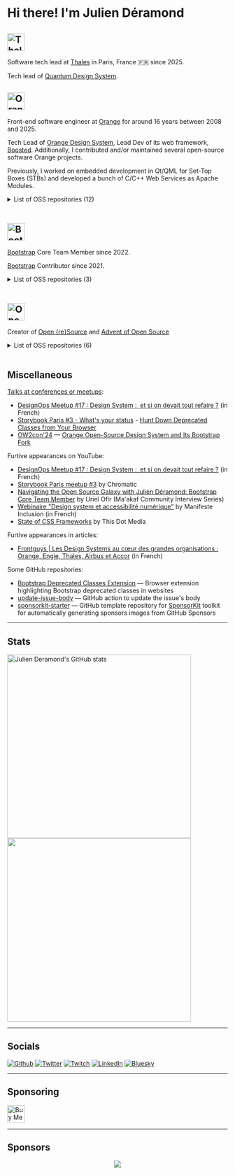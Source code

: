 # Hi there! I'm Julien Déramond

## <img src="https://github.com/user-attachments/assets/96e9f207-5dc9-4048-a7b1-7e543aa9d014" height="40" alt="Thales"/>

Software tech lead at [Thales](https://www.thalesgroup.com) in Paris, France 🇫🇷 since 2025.

Tech lead of [Quantum Design System](https://quantum.thalesdigital.io/).

## <img src="https://user-images.githubusercontent.com/17381666/230776080-0ebdd9a9-50d7-468f-8831-9520e2ebf2f7.png" height="40" alt="Orange"/>

Front-end software engineer at [Orange](https://orange.com) for around 16 years between 2008 and 2025.

Tech Lead of [Orange Design System](https://system.design.orange.com), Lead Dev of its web framework, [Boosted](https://boosted.orange.com/). Additionally, I contributed and/or maintained several open-source software Orange projects.

Previously, I worked on embedded development in Qt/QML for Set-Top Boxes (STBs) and developed a bunch of C/C++ Web Services as Apache Modules.

<details>
  <summary>List of OSS repositories (12)</summary>

  - https://github.com/Orange-OpenSource/Orange-Boosted-Bootstrap/
  - https://github.com/orange-OpenSource/ods-charts
  - https://github.com/Orange-OpenSource/IOT-Map-Component
  - https://github.com/Orange-OpenSource/ods-ios
  - https://github.com/Orange-OpenSource/ods-android
  - https://github.com/Orange-OpenSource/ods-flutter
  - https://github.com/Orange-OpenSource/ouds-ios
  - https://github.com/Orange-OpenSource/ouds-android
  - https://github.com/Orange-OpenSource/ods-storybook-theme
  - https://github.com/Orange-OpenSource/ods-jekyll-theme
  - https://github.com/Orange-OpenSource/ods-mkdocs-theme
  - https://github.com/Orange-OpenSource/qmljsreformatter
</details>

<br>

## <img src="https://user-images.githubusercontent.com/17381666/230775916-cd7be2c4-c53b-4af7-b60a-4e4c9292583b.svg" height="40" alt="Bootstrap"/>

[Bootstrap](https://getbootstrap.com/) Core Team Member since 2022.

[Bootstrap](https://getbootstrap.com/) Contributor since 2021.

<details>
  <summary>List of OSS repositories (3)</summary>

  - https://github.com/twbs/bootstrap
  - https://github.com/twbs/examples
  - https://github.com/twbs/blog
</details>

<br>

## <img src="https://user-images.githubusercontent.com/17381666/230775733-e8c1da04-b1f6-4f97-ac37-ee967a61137c.svg" height="40" alt="Open {re}Source"/>

Creator of <a href="https://openresource.dev">Open {re}Source</a> and <a href="https://adventofopensource.com/">Advent of Open Source</a>

<details>
  <summary>List of OSS repositories (6)</summary>

  - https://github.com/Open-reSource/openresource.dev
  - https://github.com/Open-reSource/adventofopensource.com
  - https://github.com/Open-reSource/sponsorkit-starter
  - https://github.com/Open-reSource/labs-we-don-t-assign-issues
  - https://github.com/Open-reSource/labs-append-markdown-to-issues
  - https://github.com/Open-reSource/slidev-theme-linkedin-carousel
</details>

<br>

## Miscellaneous

[Talks at conferences or meetups](https://github.com/julien-deramond/talks):
* [DesignOps Meetup #17 : Design System :  et si on devait tout refaire ?](https://www.youtube.com/watch?v=GI_ZqjSUhng) (in French)
* [Storybook Paris #3 - What's your status](https://www.youtube.com/watch?v=8XSjQVoTT6o) - [Hunt Down Deprecated Classes from Your Browser](https://github.com/julien-deramond/talks/blob/main/storybook-paris-3/README.md)
* [OW2con'24](https://www.ow2con.org/view/2024/) — [Orange Open-Source Design System and Its Bootstrap Fork](https://github.com/julien-deramond/talks/blob/main/ow2con24/README.md)

Furtive appearances on YouTube:
* [DesignOps Meetup #17 : Design System :  et si on devait tout refaire ?](https://www.youtube.com/watch?v=GI_ZqjSUhng) (in French)
* [Storybook Paris meetup #3](https://www.youtube.com/live/8XSjQVoTT6o?si=nbNsZZZ-o2VI28bF&t=3287) by Chromatic
* [Navigating the Open Source Galaxy with Julien Déramond: Bootstrap Core Team Member](https://www.youtube.com/watch?v=_rLnGq34q74) by Uriel Ofir (Ma'akaf Community Interview Series)
* [Webinaire "Design system et accessibilité numérique"](https://www.youtube.com/watch?v=aL07Iv1KCMk) by Manifeste Inclusion (in French)
* [State of CSS Frameworks](https://www.youtube.com/watch?v=twc-iF40TJY) by This Dot Media

Furtive appearances in articles:
* [Frontguys | Les Design Systems au cœur des grandes organisations : Orange, Engie, Thales, Airbus et Accor](https://frontguys.fr/design-system/les-design-systems-au-coeur-dorange-engie-thales-airbus-et-accor/) (in French)

Some GitHub repositories:
* [Bootstrap Deprecated Classes Extension](https://github.com/julien-deramond/bootstrap-deprecated-classes-extension) — Browser extension highlighting Bootstrap deprecated classes in websites 
* [update-issue-body](https://github.com/julien-deramond/update-issue-body) — GitHub action to update the issue's body
* [sponsorkit-starter](https://github.com/Open-reSource/sponsorkit-starter) — GitHub template repository for [SponsorKit](https://github.com/antfu/sponsorkit/) toolkit for automatically generating sponsors images from GitHub Sponsors

---

## Stats

<p align="left">
  <a href="http://www.github.com/julien-deramond"><img src="https://github-readme-stats.vercel.app/api?username=julien-deramond&show_icons=true&hide=&count_private=true&title_color=000&text_color=000&icon_color=000&bg_color=fff&hide_border=true&show_icons=true" alt="Julien Deramond's GitHub stats" width="420px">
  <a href="http://www.github.com/julien-deramond"><img src="https://github-readme-streak-stats-xi-bice.vercel.app/?user=julien-deramond&stroke=000&background=white&ring=000&fire=000&currStreakNum=000&currStreakLabel=000&sideNums=000&sideLabels=000&dates=000&hide_border=true" width="420px">
  </a>
</p>

---

## Socials

<p><a href="https://github.com/julien-deramond" target="_blank"><img alt="Github" src="https://img.shields.io/badge/GitHub-%2312100E.svg?&style=for-the-badge&logo=Github&logoColor=white" /></a> <a href="https://twitter.com/julienDeramond" target="_blank"><img alt="Twitter" src="https://img.shields.io/badge/X-1DA1F2?style=for-the-badge&logo=x&logoColor=white" /></a>  <a href="https://www.twitch.tv/julienunderscore" target="_blank"><img alt="Twitch" src="https://img.shields.io/badge/twitch-%236441a5.svg?&style=for-the-badge&logo=twitch&logoColor=white" /></a> <a href="https://www.linkedin.com/in/julienderamond" target="_blank"><img alt="LinkedIn" src="https://img.shields.io/badge/linkedin-%230077B5.svg?&style=for-the-badge&logo=linkedin&logoColor=white" /></a> <a href="https://bsky.app/profile/julien-deramond.bsky.social" target="_blank"><img alt="Bluesky" src="https://img.shields.io/badge/Bluesky-1DA1F2?style=for-the-badge&logo=bluesky&logoColor=white" /></a>


  
</p>

---

## Sponsoring

<a href="https://www.buymeacoffee.com/ju.lien" target="_blank"><img src="https://cdn.buymeacoffee.com/buttons/v2/default-yellow.png" alt="Buy Me A Coffee" style="height: 40px !important;" ></a>

---

## Sponsors

<p align="center">
  <a href="https://github.com/sponsors/julien-deramond/" aria-label="Go to Julien's GitHub Sponsors page">
    <img src='https://cdn.jsdelivr.net/gh/julien-deramond/static/sponsors.svg'/>
  </a>
</p>

<!--
Great repo to improve this README file: https://github.com/abhisheknaiidu/awesome-github-profile-readme
-->

<!--
Count visitors badge:
  ![visitors](https://visitor-badge.glitch.me/badge?page_id=julien-deramond)
-->
